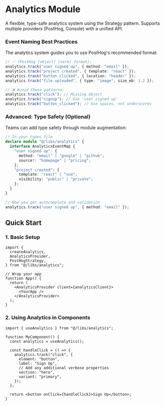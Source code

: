 # Analytics Module

A flexible, type-safe analytics system using the Strategy pattern. Supports multiple providers (PostHog, Console) with a unified API.

### Event Naming Best Practices

The analytics system guides you to use PostHog's recommended format:

```typescript
// ✅ (PostHog [object] [verb] format):
analytics.track("user signed up", { method: "email" });
analytics.track("project created", { template: "react" });
analytics.track("button clicked", { location: "header" });
analytics.track("file uploaded", { type: "image", size_mb: 1.2 });

// ❌ Avoid these patterns:
analytics.track("click"); // Missing object
analytics.track("signup"); // Use 'user signed up'
analytics.track("button_clicked"); // Use spaces, not underscores
```

### Advanced: Type Safety (Optional)

Teams can add type safety through module augmentation:

```typescript
// In your types file
declare module "@/libs/analytics" {
  interface AnalyticsEventMap {
    "user signed up": {
      method: "email" | "google" | "github";
      source?: "homepage" | "pricing";
    };
    "project created": {
      template: "react" | "vue";
      visibility: "public" | "private";
    };
  }
}

// Now you get autocomplete and validation
analytics.track("user signed up", { method: "email" });
```

## Quick Start

### 1. Basic Setup

```tsx
import {
  createAnalytics,
  AnalyticsProvider,
  PostHogStrategy,
} from "@/libs/analytics";

// Wrap your app
function App() {
  return (
    <AnalyticsProvider client={analyticsClient}>
      <YourApp />
    </AnalyticsProvider>
  );
}
```

### 2. Using Analytics in Components

```tsx
import { useAnalytics } from "@/libs/analytics";

function MyComponent() {
  const analytics = useAnalytics();

  const handleClick = () => {
    analytics.track("click", {
      element: "button",
      label: "Sign Up",
      // Add any additional verbose properties
      section: "hero",
      variant: "primary",
    });
  };

  return <button onClick={handleClick}>Sign Up</button>;
}
```
